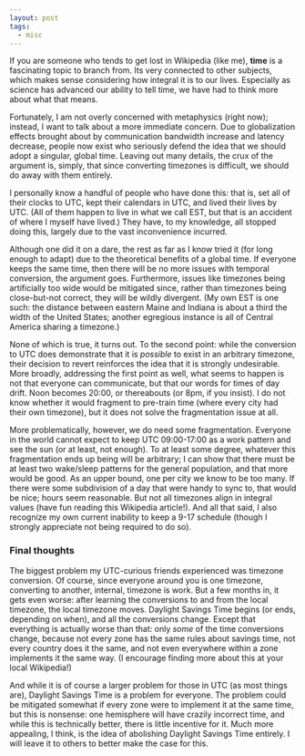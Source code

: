 ```yaml
---
layout: post
tags:
  - misc
---
```


If you are someone who tends to get lost in Wikipedia (like me), **time** is a
fascinating topic to branch from.  Its very connected to other subjects, which
makes sense considering how integral it is to our lives.  Especially as
science has advanced our ability to tell time, we have had to think more about
what that means.

Fortunately, I am not overly concerned with metaphysics (right now); instead,
I want to talk about a more immediate concern.  Due to globalization effects
brought about by communication bandwidth increase and latency decrease, people
now exist who seriously defend the idea that we should adopt a singular,
global time.  Leaving out many details, the crux of the argument is, simply,
that since converting timezones is difficult, we should do away with them
entirely.

I personally know a handful of people who have done this: that is, set all of
their clocks to UTC, kept their calendars in UTC, and lived their lives by
UTC.  (All of them happen to live in what we call EST, but that is an accident
of where I myself have lived.)  They have, to my knowledge, all stopped doing
this, largely due to the vast inconvenience incurred.

Although one did it on a dare, the rest as far as I know tried it (for long
enough to adapt) due to the theoretical benefits of a global time.  If
everyone keeps the same time, then there will be no more issues with temporal
conversion, the argument goes.  Furthermore, issues like timezones being
artificially too wide would be mitigated since, rather than timezones being
close-but-not correct, they will be wildly divergent.  (My own EST is one
such: the distance between eastern Maine and Indiana is about a third the
width of the United States; another egregious instance is all of Central
America sharing a timezone.)

None of which is true, it turns out.  To the second point: while the
conversion to UTC does demonstrate that it is *possible* to exist in an
arbitrary timezone, their decision to revert reinforces the idea that it is
strongly undesirable.  More broadly, addressing the first point as well, what
seems to happen is not that everyone can communicate, but that our words for
times of day drift.  Noon becomes 20:00, or thereabouts (or 8pm, if you
insist).  I do not know whether it would fragment to pre-train time (where
every city had their own timezone), but it does not solve the fragmentation
issue at all.

More problematically, however, we do need some fragmentation.  Everyone in the
world cannot expect to keep UTC 09:00-17:00 as a work pattern and see the
sun (or at least, not enough).  To at least some degree, whatever this
fragmentation ends up being will be arbitrary; I can show that there must be
at least two wake/sleep patterns for the general population, and that more
would be good.  As an upper bound, one per city we know to be too many.  If
there were some subdivision of a day that were handy to sync to, that would be
nice; hours seem reasonable.  But not all timezones align in integral values
(have fun reading this Wikipedia article!).  And all that said, I also
recognize my own current inability to keep a 9-17 schedule (though I strongly
appreciate not being required to do so).

### Final thoughts

The biggest problem my UTC-curious friends experienced was timezone
conversion.  Of course, since everyone around you is one timezone, converting
to another, internal, timezone is work.  But a few months in, it gets even
worse: after learning the conversions to and from the local timezone, the
local timezone moves.  Daylight Savings Time begins (or ends, depending on
when), and all the conversions change.  Except that everything is actually
worse than that: only *some* of the time conversions change, because not
every zone has the same rules about savings time, not every country does it
the same, and not even everywhere within a zone implements it the same way.
(I encourage finding more about this at your local Wikipedia!)

And while it is of course a larger problem for those in UTC (as most things
are), Daylight Savings Time is a problem for everyone.  The problem could be
mitigated somewhat if every zone were to implement it at the same time, but
this is nonsense: one hemisphere will have crazily incorrect time, and while
this is technically better, there is little incentive for it.  Much more
appealing, I think, is the idea of abolishing Daylight Savings Time entirely.
I will leave it to others to better make the case for this.


